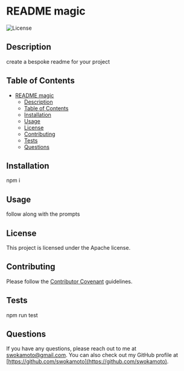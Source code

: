 # README magic
![License](https://img.shields.io/badge/License-Apache-blue.svg)
## Description
create a bespoke readme for your project
## Table of Contents
- [README magic](#readme-magic)
  - [Description](#description)
  - [Table of Contents](#table-of-contents)
  - [Installation](#installation)
  - [Usage](#usage)
  - [License](#license)
  - [Contributing](#contributing)
  - [Tests](#tests)
  - [Questions](#questions)
## Installation
npm i
## Usage
follow along with the prompts
## License
This project is licensed under the Apache license.
## Contributing
Please follow the [Contributor Covenant](https://www.contributor-covenant.org/) guidelines.
## Tests
npm run test
## Questions
If you have any questions, please reach out to me at swokamoto@gmail.com. 
You can also check out my GitHub profile at [https://github.com/swokamoto](https://github.com/swokamoto).
